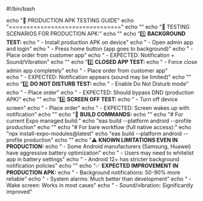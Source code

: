 #!/bin/bash

echo "📱 PRODUCTION APK TESTING GUIDE"
echo "================================"
echo ""
echo "🎯 TESTING SCENARIOS FOR PRODUCTION APK:"
echo ""
echo "1️⃣ **BACKGROUND TEST:**
echo "   - Install production APK on device"
echo "   - Open admin app and login"
echo "   - Press home button (app goes to background)"
echo "   - Place order from customer app"
echo "   - EXPECTED: Notification + Sound/Vibration"
echo ""
echo "2️⃣ **CLOSED APP TEST:**
echo "   - Force close admin app completely"
echo "   - Place order from customer app"  
echo "   - EXPECTED: Notification appears (sound may be limited)"
echo ""
echo "3️⃣ **DO NOT DISTURB TEST:**
echo "   - Enable Do Not Disturb mode"
echo "   - Place order"
echo "   - EXPECTED: Should bypass DND (production APK)"
echo ""
echo "4️⃣ **SCREEN OFF TEST:**
echo "   - Turn off device screen"
echo "   - Place order"
echo "   - EXPECTED: Screen wakes up with notification"
echo ""
echo "🔧 **BUILD COMMANDS:**
echo ""
echo "# For current Expo managed build:"
echo "eas build --platform android --profile production"
echo ""
echo "# For bare workflow (full native access):"
echo "npx install-expo-modules@latest"
echo "eas build --platform android --profile production"
echo ""
echo "⚠️ **KNOWN LIMITATIONS EVEN IN PRODUCTION:**
echo "   - Some Android manufacturers (Samsung, Huawei) have aggressive battery optimization"
echo "   - Users may need to whitelist app in battery settings"
echo "   - Android 12+ has stricter background notification policies"
echo ""
echo "✅ **EXPECTED IMPROVEMENT IN PRODUCTION APK:**
echo "   - Background notifications: 50-90% more reliable"
echo "   - System alarms: Much better than development"
echo "   - Wake screen: Works in most cases"
echo "   - Sound/vibration: Significantly improved"
